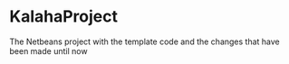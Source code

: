 # KalahaProject

The Netbeans project with the template code and the changes that have been made until now

